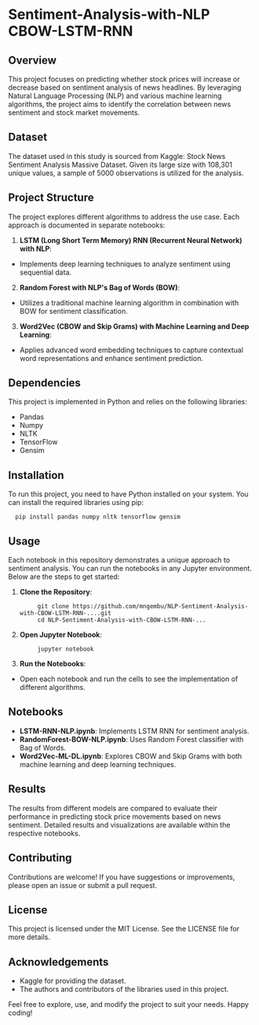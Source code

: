 # Sentiment-Analysis-with-NLP CBOW-LSTM-RNN


## Overview
This project focuses on predicting whether stock prices will increase or decrease based on sentiment analysis of news headlines. By leveraging Natural Language Processing (NLP) and various machine learning algorithms, the project aims to identify the correlation between news sentiment and stock market movements.

## Dataset
The dataset used in this study is sourced from Kaggle: Stock News Sentiment Analysis Massive Dataset. Given its large size with 108,301 unique values, a sample of 5000 observations is utilized for the analysis.

## Project Structure
The project explores different algorithms to address the use case. Each approach is documented in separate notebooks:

1. **LSTM (Long Short Term Memory) RNN (Recurrent Neural Network) with NLP**:
- Implements deep learning techniques to analyze sentiment using sequential data.
2. **Random Forest with NLP's Bag of Words (BOW)**:
- Utilizes a traditional machine learning algorithm in combination with BOW for sentiment classification.
3. **Word2Vec (CBOW and Skip Grams) with Machine Learning and Deep Learning**:
- Applies advanced word embedding techniques to capture contextual word representations and enhance sentiment prediction.

## Dependencies
This project is implemented in Python and relies on the following libraries:
- Pandas
- Numpy
- NLTK
- TensorFlow
- Gensim

## Installation
To run this project, you need to have Python installed on your system. You can install the required libraries using pip:

      pip install pandas numpy nltk tensorflow gensim

## Usage
Each notebook in this repository demonstrates a unique approach to sentiment analysis. You can run the notebooks in any Jupyter environment. Below are the steps to get started:

1. **Clone the Repository**:

            git clone https://github.com/mngembu/NLP-Sentiment-Analysis-with-CBOW-LSTM-RNN-....git
            cd NLP-Sentiment-Analysis-with-CBOW-LSTM-RNN-...

2. **Open Jupyter Notebook**:

            jupyter notebook

3. **Run the Notebooks**:

- Open each notebook and run the cells to see the implementation of different algorithms.


## Notebooks
- **LSTM-RNN-NLP.ipynb**: Implements LSTM RNN for sentiment analysis.
- **RandomForest-BOW-NLP.ipynb**: Uses Random Forest classifier with Bag of Words.
- **Word2Vec-ML-DL.ipynb**: Explores CBOW and Skip Grams with both machine learning and deep learning techniques.

## Results
The results from different models are compared to evaluate their performance in predicting stock price movements based on news sentiment. Detailed results and visualizations are available within the respective notebooks.

## Contributing
Contributions are welcome! If you have suggestions or improvements, please open an issue or submit a pull request.

## License
This project is licensed under the MIT License. See the LICENSE file for more details.

## Acknowledgements
- Kaggle for providing the dataset.
- The authors and contributors of the libraries used in this project.

Feel free to explore, use, and modify the project to suit your needs. Happy coding!







